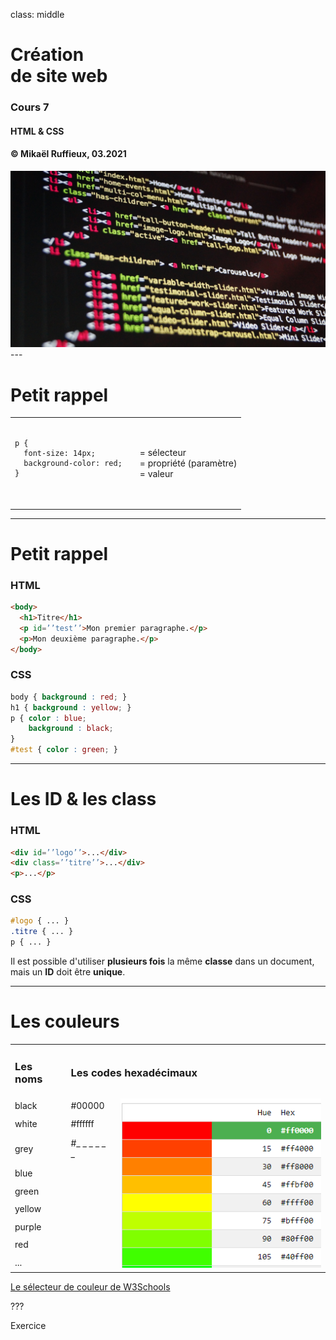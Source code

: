 class: middle

<h1>Création <br/>de <span class="secondary-color">site web<span></h1>

### Cours 7

#### HTML & CSS

#### &copy; Mikaël Ruffieux, 03.2021

<img class="first-slide-image" src="../sources_cours/img/first_slide.jpg">
---

# Petit <span class="secondary-color">rappel</span>

<table class="unstyled-table">
  <tr>
    <td>
      <pre>
        <code>
<span class="red">p</span> {
  <span class="green">font-size</span>: <span class="orange">14px</span>;
  <span class="green">background-color</span>: <span class="orange">red</span>;
}
        </code>
      </pre>
    <td>
    <td>
      = <span class="red">sélecteur</span><br/>
      = <span class="green">propriété (paramètre)</span><br/>
      = <span class="orange">valeur</span>
    </td>
  </tr>
</table>

---

# Petit <span class="secondary-color">rappel</span>

### HTML
```html
<body>
  <h1>Titre</h1>
  <p id=’’test’’>Mon premier paragraphe.</p>
  <p>Mon deuxième paragraphe.</p>
</body>
```

### CSS
```css
body { background : red; }
h1 { background : yellow; }
p { color : blue;
    background : black;
}
#test { color : green; }
```

---

# Les <span class="secondary-color">ID</span> & les <span class="secondary-color">class</span>

### HTML
```html
<div id=’’logo’’>...</div>
<div class=’’titre’’>...</div>
<p>...</p>
```

### CSS
```css
#logo { ... }
.titre { ... }
p { ... }
```

Il est possible d'utiliser **plusieurs fois** la même **classe** dans un document, mais un **ID** doit être **unique**.

---

# Les <span class="secondary-color">couleurs</span>

<table class="unstyled-table">
  <tr>
    <td><h3>Les noms</h3></td><td colspan="2"><h3>Les codes hexadécimaux</h3></td>
  </tr>

  <tr><td>black</td><td>#00000</td><td rowspan="9"><img src="../sources_cours/img/cours7_couleurs.png"/></td></tr>
  <tr><td>white</td><td>#ffffff</td></tr>
  <tr><td>grey</td><td>#_ _ _ _ _ _</td></tr>
  <tr><td>blue</td><td></td></tr>
  <tr><td>green</td><td></td></tr>
  <tr><td>yellow</td><td></td></tr>
  <tr><td>purple</td><td></td></tr>
  <tr><td>red</td><td></td></tr>
  <tr><td>...</td><td></td></tr>
</table>


<a href="https://www.w3schools.com/colors/colors_picker.asp" target="_blank">Le sélecteur de couleur de W3Schools</a>

???

Exercice


<!-- ################ Fin de la présentation ################### -->